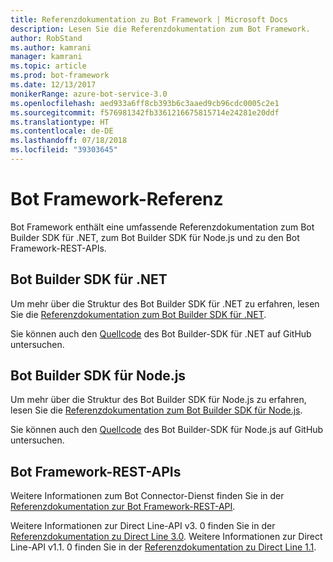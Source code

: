 ```yaml
---
title: Referenzdokumentation zu Bot Framework | Microsoft Docs
description: Lesen Sie die Referenzdokumentation zum Bot Framework.
author: RobStand
ms.author: kamrani
manager: kamrani
ms.topic: article
ms.prod: bot-framework
ms.date: 12/13/2017
monikerRange: azure-bot-service-3.0
ms.openlocfilehash: aed933a6ff8cb393b6c3aaed9cb96cdc0005c2e1
ms.sourcegitcommit: f576981342fb3361216675815714e24281e20ddf
ms.translationtype: HT
ms.contentlocale: de-DE
ms.lasthandoff: 07/18/2018
ms.locfileid: "39303645"
---
```

# <a name="bot-framework-reference"></a>Bot Framework-Referenz
Bot Framework enthält eine umfassende Referenzdokumentation zum Bot Builder SDK für .NET, zum Bot Builder SDK für Node.js und zu den Bot Framework-REST-APIs.

## <a name="bot-builder-sdk-for-net"></a>Bot Builder SDK für .NET
Um mehr über die Struktur des Bot Builder SDK für .NET zu erfahren, lesen Sie die [Referenzdokumentation zum Bot Builder SDK für .NET](/dotnet/api/).

Sie können auch den [Quellcode](https://github.com/Microsoft/BotBuilder/tree/master/CSharp) des Bot Builder-SDK für .NET auf GitHub untersuchen. 

## <a name="bot-builder-sdk-for-nodejs"></a>Bot Builder SDK für Node.js
Um mehr über die Struktur des Bot Builder SDK für Node.js zu erfahren, lesen Sie die [Referenzdokumentation zum Bot Builder SDK für Node.js](https://docs.botframework.com/en-us/node/builder/calling-reference/modules/_botbuilder_d_.html).

Sie können auch den [Quellcode](https://github.com/Microsoft/BotBuilder/tree/master/Node) des Bot Builder-SDK für Node.js auf GitHub untersuchen.

## <a name="bot-framework-rest-apis"></a>Bot Framework-REST-APIs
Weitere Informationen zum Bot Connector-Dienst finden Sie in der [Referenzdokumentation zur Bot Framework-REST-API](~/rest-api/bot-framework-rest-connector-api-reference.md). 

Weitere Informationen zur Direct Line-API v3. 0 finden Sie in der [Referenzdokumentation zu Direct Line 3.0](~/rest-api/bot-framework-rest-direct-line-3-0-api-reference.md). Weitere Informationen zur Direct Line-API v1.1. 0 finden Sie in der [Referenzdokumentation zu Direct Line 1.1](~/rest-api/bot-framework-rest-direct-line-1-1-api-reference.md).


